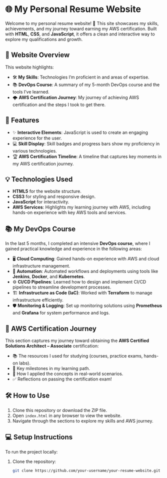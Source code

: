 # 🌐 My Personal Resume Website

Welcome to my personal resume website! 🎉 This site showcases my skills, achievements, and my journey toward earning my AWS certification. Built with **HTML**, **CSS**, and **JavaScript**, it offers a clean and interactive way to explore my qualifications and growth.

## 📜 Website Overview

This website highlights:

- 🛠️ **My Skills**: Technologies I’m proficient in and areas of expertise.
- 📚 **DevOps Course**: A summary of my 5-month DevOps course and the tools I’ve learned.
- 🌩️ **AWS Certification Journey**: My journey of achieving AWS certification and the steps I took to get there.

## 🚀 Features

- ✨ **Interactive Elements**: JavaScript is used to create an engaging experience for the user.
- 💻 **Skill Display**: Skill badges and progress bars show my proficiency in various technologies.
- 🏆 **AWS Certification Timeline**: A timeline that captures key moments in my AWS certification journey.

## 💡 Technologies Used

- **HTML5** for the website structure.
- **CSS3** for styling and responsive design.
- **JavaScript** for interactivity.
- **AWS Services**: Highlights my learning journey with AWS, including hands-on experience with key AWS tools and services.

## 📚 My DevOps Course

In the last 5 months, I completed an intensive **DevOps course**, where I gained practical knowledge and experience in the following areas:

- 🖥️ **Cloud Computing**: Gained hands-on experience with AWS and cloud infrastructure management.
- 🔧 **Automation**: Automated workflows and deployments using tools like **Jenkins**, **Docker**, and **Kubernetes**.
- ⚙️ **CI/CD Pipelines**: Learned how to design and implement CI/CD pipelines to streamline development processes.
- 🏗️ **Infrastructure as Code (IaC)**: Worked with **Terraform** to manage infrastructure efficiently.
- 🛡️ **Monitoring & Logging**: Set up monitoring solutions using **Prometheus** and **Grafana** for system performance and logs.

## 🌟 AWS Certification Journey

This section captures my journey toward obtaining the **AWS Certified Solutions Architect – Associate** certification:

- 📚 The resources I used for studying (courses, practice exams, hands-on labs).
- 🎯 Key milestones in my learning path.
- 🌟 How I applied the concepts in real-world scenarios.
- ✅ Reflections on passing the certification exam!

## 🛠️ How to Use

1. Clone this repository or download the ZIP file.
2. Open `index.html` in any browser to view the website.
3. Navigate through the sections to explore my skills and AWS journey.

## 💻 Setup Instructions

To run the project locally:

1. Clone the repository:
   ```bash
   git clone https://github.com/your-username/your-resume-website.git

